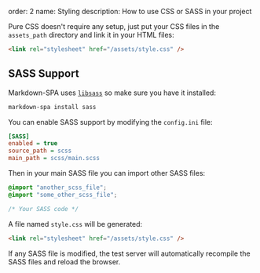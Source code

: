 order: 2
name: Styling
description: How to use CSS or SASS in your project

Pure CSS doesn't require any setup, just put your CSS files in the `assets_path` directory and link it in your HTML files:
```html
<link rel="stylesheet" href="/assets/style.css" />
```

## SASS Support

Markdown-SPA uses [`libsass`](https://pypi.org/project/libsass/) so make sure you have it installed:
```bash
markdown-spa install sass
```

You can enable SASS support by modifying the `config.ini` file:
```ini
[SASS]
enabled = true
source_path = scss
main_path = scss/main.scss
```

Then in your main SASS file you can import other SASS files:
```scss
@import "another_scss_file";
@import "some_other_scss_file";

/* Your SASS code */
```

A file named `style.css` will be generated:
```html
<link rel="stylesheet" href="/assets/style.css" />
```

If any SASS file is modified, the test server will automatically recompile the SASS files and reload the browser.

